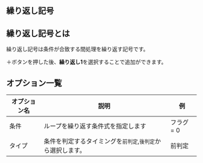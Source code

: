 
<Section>

# 繰り返し記号

</Section>

<Section>

## 繰り返し記号とは

繰り返し記号は条件が合致する間処理を繰り返す記号です。

＋ボタンを押した後、**繰り返し1**を選択することで追加ができます。

<!-- 繰り返し記号の画像 -->

</Section>


<Section>

## オプション一覧

|オプション名|説明|例|
|---|---|---|
|条件|ループを繰り返す条件式を指定します|フラグ = 0|
|タイプ|条件を判定するタイミングを`前判定`,`後判定`から選択します。|前判定|

</Section>




